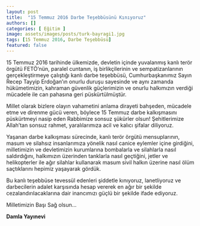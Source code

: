 ```yaml
---
layout: post
title:  "15 Temmuz 2016 Darbe Teşebbüsünü Kınıyoruz"
authors: []
categories: [ Eğitim ]
image: assets/images/posts/turk-bayragi1.jpg
tags: [15 Temmuz 2016, Darbe Teşebbüsü]
featured: false
---
```

15 Temmuz 2016 tarihinde ülkemizde, devletin içinde yuvalanmış kanlı terör örgütü FETÖ’nün, paralel cuntanın, iş birlikçilerinin ve sempatizanlarının gerçekleştirmeye çalıştığı kanlı darbe teşebbüsü, Cumhurbaşkanımız Sayın Recep Tayyip Erdoğan’ın onurlu duruşu sayesinde ve aynı zamanda hükümetimizin, kahraman güvenlik güçlerimizin ve onurlu halkımızın verdiği mücadele ile can pahasına geri püskürtülmüştür.

Millet olarak bizlere olayın vahametini anlama dirayeti bahşeden, mücadele etme ve direnme gücü veren, böylece 15 Temmuz darbe kalkışmasını püskürtmeyi nasip eden Rabbimize sonsuz şükürler olsun! Şehitlerimize Allah’tan sonsuz rahmet, yaralılarımıza acil ve kalıcı şifalar diliyoruz.

Yaşanan darbe kalkışması sürecinde, kanlı terör örgütü mensuplarının, masum ve silahsız insanlarımıza yönelik nasıl canice eylemler içine girdiğini, milletimizin ve devletimizin kurumlarına bombalarla ve silahlarla nasıl saldırdığını, halkımızın üzerinden tanklarla nasıl geçtiğini, jetler ve helikopterler ile ağır silahlar kullanarak masum sivil halkın üzerine nasıl ölüm saçtıklarını hepimiz yaşayarak gördük.

Bu kanlı teşebbüse tevessül edenleri şiddetle kınıyoruz, lanetliyoruz ve darbecilerin adalet karşısında hesap vererek en ağır bir şekilde cezalandırılacaklarına dair inancımızı güçlü bir şekilde ifade ediyoruz.

Milletimizin Başı Sağ olsun&#8230;

**Damla Yayınevi**